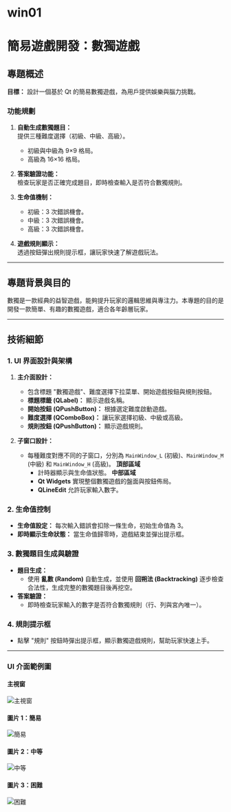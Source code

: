 # win01

# 簡易遊戲開發：數獨遊戲

## 專題概述
**目標：** 設計一個基於 Qt 的簡易數獨遊戲，為用戶提供娛樂與腦力挑戰。

### 功能規劃
1. **自動生成數獨題目：**  
   提供三種難度選擇（初級、中級、高級）。  
   - 初級與中級為 9×9 格局。  
   - 高級為 16×16 格局。

2. **答案驗證功能：**  
   檢查玩家是否正確完成題目，即時檢查輸入是否符合數獨規則。

3. **生命值機制：**  
   - 初級：3 次錯誤機會。  
   - 中級：3 次錯誤機會。  
   - 高級：3 次錯誤機會。

4. **遊戲規則顯示：**  
   透過按鈕彈出規則提示框，讓玩家快速了解遊戲玩法。

---

## 專題背景與目的
數獨是一款經典的益智遊戲，能夠提升玩家的邏輯思維與專注力。本專題的目的是開發一款簡單、有趣的數獨遊戲，適合各年齡層玩家。

---

## 技術細節

### 1. UI 界面設計與架構
1. **主介面設計：**  
   - 包含標題 "數獨遊戲"、難度選擇下拉菜單、開始遊戲按鈕與規則按鈕。
   - **標題標籤 (QLabel)：** 顯示遊戲名稱。
   - **開始按鈕 (QPushButton)：** 根據選定難度啟動遊戲。
   - **難度選擇 (QComboBox)：** 讓玩家選擇初級、中級或高級。
   - **規則按鈕 (QPushButton)：** 顯示遊戲規則。

2. **子窗口設計：**
   - 每種難度對應不同的子窗口，分別為 `MainWindow_L` (初級)、`MainWindow_M` (中級) 和 `MainWindow_H` (高級)。
   **頂部區域** 
     - 計時器顯示與生命值狀態。
   **中部區域**
     - **Qt Widgets** 實現整個數獨遊戲的盤面與按鈕佈局。
     - **QLineEdit** 允許玩家輸入數字。

### 2. 生命值控制
- **生命值設定：** 每次輸入錯誤會扣除一條生命，初始生命值為 3。
- **即時顯示生命狀態：** 當生命值歸零時，遊戲結束並彈出提示框。

### 3. 數獨題目生成與驗證
- **題目生成：**
   - 使用 **亂數 (Random)** 自動生成，並使用 **回朔法 (Backtracking)** 逐步檢查合法性，生成完整的數獨題目後再挖空。
- **答案驗證：**
   - 即時檢查玩家輸入的數字是否符合數獨規則（行、列與宮內唯一）。

### 4. 規則提示框
- 點擊 "規則" 按鈕時彈出提示框，顯示數獨遊戲規則，幫助玩家快速上手。

---

### UI 介面範例圖
#### 主視窗
![主視窗](主視窗.png)

#### 圖片 1：簡易
![簡易](https://github.com/41243205/win01/blob/444c841ffc2153a27412cfd1d5d201ea5f4cd25a/L.jpg)

#### 圖片 2：中等
![中等](https://github.com/41243205/win01/blob/444c841ffc2153a27412cfd1d5d201ea5f4cd25a/M.jpg)

#### 圖片 3：困難
![困難](https://github.com/41243205/win01/blob/f2052c39ef518006781353fb9f9d57c902606c02/H.jpg)

